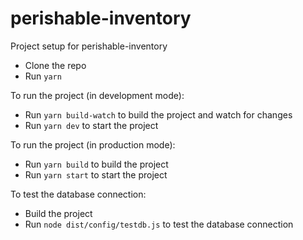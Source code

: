 # perishable-inventory

Project setup for perishable-inventory

- Clone the repo
- Run `yarn`

To run the project (in development mode):

- Run `yarn build-watch` to build the project and watch for changes
- Run `yarn dev` to start the project

To run the project (in production mode):

- Run `yarn build` to build the project
- Run `yarn start` to start the project

To test the database connection:

- Build the project
- Run `node dist/config/testdb.js` to test the database connection
